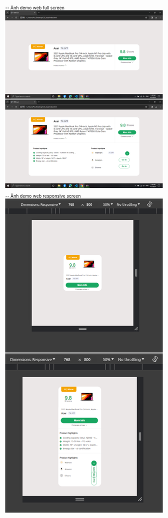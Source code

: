 -- Ảnh demo web full screen
![full_screen_minimize](./demo_image/image-2.png)
![full_screen](./demo_image/image-6.png)

-- Ảnh demo web responsive screen
![responsive_minimize_screen](./demo_image/image.png)
![responsive_screen](./demo_image/image-1.png)
